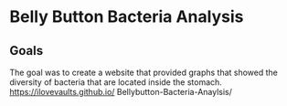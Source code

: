 # Belly Button Bacteria Analysis
## Goals
The goal was to create a website that provided graphs that showed the diversity of bacteria that are located inside the stomach.
https://ilovevaults.github.io/
Bellybutton-Bacteria-Anaylsis/ 

